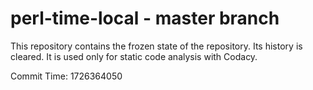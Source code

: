# perl-time-local - master branch

This repository contains the frozen state of the repository.
Its history is cleared. It is used only for static code
analysis with Codacy.

Commit Time: 1726364050